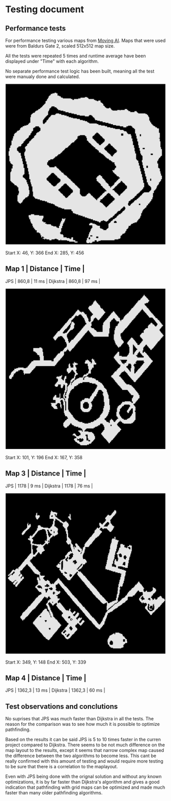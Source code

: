 # Testing document

## Performance tests

For performance testing various maps from [Moving AI](www.movingai.com). Maps that were used were from Baldurs Gate 2, scaled 512x512 map size.

All the tests were repeated 5 times and runtime average have been displayed under "Time" with each algorithm.

No separate performance test logic has been built, meaning all the test were manualy done and calculated.


![Map 1](pathfinder/src/main/java/images/Map1.png)

Start X: 46, Y: 366
End X: 285, Y: 456

Map 1 | Distance | Time |
-------------------------------------------------------
JPS | 860,8 | 11 ms |
Dijkstra | 860,8 | 97 ms |


![Map 3](pathfinder/src/main/java/images/Map3.png)

Start X: 101, Y: 196
End X: 167, Y: 358

Map 3 | Distance | Time |
-------------------------------------------------------
JPS | 1178 | 9 ms |
Dijkstra | 1178 | 76 ms |

![Map 4](pathfinder/src/main/java/images/Map4.png)

Start X: 349, Y: 148
End X: 503, Y: 339

Map 4 | Distance | Time |
-------------------------------------------------------
JPS | 1362,3 | 13 ms |
Dijkstra | 1362,3 | 60 ms |

## Test observations and conclutions

No suprises that JPS was much faster than Dijkstra in all the tests. The reason for the comparison was to see how much it is possible to optimize pathfinding.

Based on the results it can be said JPS is 5 to 10 times faster in the curren project compared to Dijkstra. There seems to be not much difference on the map layout to the results, except it seems that narrow complex map caused the difference between the two algorithms to become less. 
This cant be really confirmed with this amount of testing and would require more testing to be sure that there is a correlation to the maplayout.

Even with JPS being done with the orignal solution and without any known optimizations, it is by far faster than Dijkstra's algorithm and gives a good indication that pathfinding with grid maps can be optimized and made much faster than many older pathfinding algorithms.



